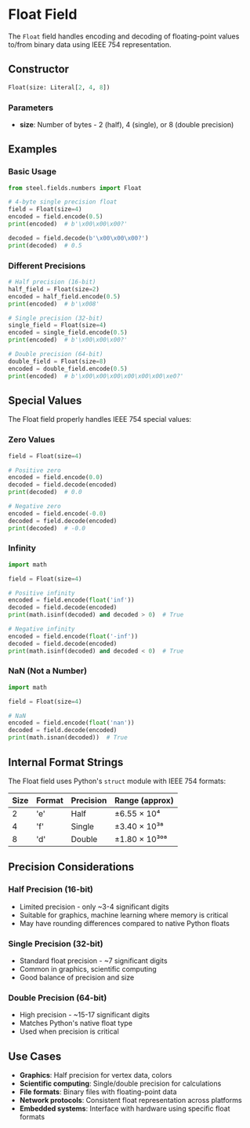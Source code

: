 # Float Field

The `Float` field handles encoding and decoding of floating-point values to/from binary data using IEEE 754 representation.

## Constructor

```python
Float(size: Literal[2, 4, 8])
```

### Parameters

- **size**: Number of bytes - 2 (half), 4 (single), or 8 (double precision)

## Examples

### Basic Usage

```python
from steel.fields.numbers import Float

# 4-byte single precision float
field = Float(size=4)
encoded = field.encode(0.5)
print(encoded)  # b'\x00\x00\x00?'

decoded = field.decode(b'\x00\x00\x00?')
print(decoded)  # 0.5
```

### Different Precisions

```python
# Half precision (16-bit)
half_field = Float(size=2)
encoded = half_field.encode(0.5)
print(encoded)  # b'\x008'

# Single precision (32-bit) 
single_field = Float(size=4)
encoded = single_field.encode(0.5)
print(encoded)  # b'\x00\x00\x00?'

# Double precision (64-bit)
double_field = Float(size=8)  
encoded = double_field.encode(0.5)
print(encoded)  # b'\x00\x00\x00\x00\x00\x00\xe0?'
```

## Special Values

The Float field properly handles IEEE 754 special values:

### Zero Values

```python
field = Float(size=4)

# Positive zero
encoded = field.encode(0.0)
decoded = field.decode(encoded)
print(decoded)  # 0.0

# Negative zero  
encoded = field.encode(-0.0)
decoded = field.decode(encoded)
print(decoded)  # -0.0
```

### Infinity

```python
import math

field = Float(size=4)

# Positive infinity
encoded = field.encode(float('inf'))
decoded = field.decode(encoded)
print(math.isinf(decoded) and decoded > 0)  # True

# Negative infinity
encoded = field.encode(float('-inf'))  
decoded = field.decode(encoded)
print(math.isinf(decoded) and decoded < 0)  # True
```

### NaN (Not a Number)

```python
import math

field = Float(size=4)

# NaN
encoded = field.encode(float('nan'))
decoded = field.decode(encoded)
print(math.isnan(decoded))  # True
```

## Internal Format Strings

The Float field uses Python's `struct` module with IEEE 754 formats:

| Size | Format | Precision | Range (approx) |
|------|--------|-----------|----------------|
| 2    | 'e'    | Half      | ±6.55 × 10⁴    |
| 4    | 'f'    | Single    | ±3.40 × 10³⁸   |
| 8    | 'd'    | Double    | ±1.80 × 10³⁰⁸  |

## Precision Considerations

### Half Precision (16-bit)
- Limited precision - only ~3-4 significant digits
- Suitable for graphics, machine learning where memory is critical
- May have rounding differences compared to native Python floats

### Single Precision (32-bit)  
- Standard float precision - ~7 significant digits
- Common in graphics, scientific computing
- Good balance of precision and size

### Double Precision (64-bit)
- High precision - ~15-17 significant digits  
- Matches Python's native float type
- Used when precision is critical

## Use Cases

- **Graphics**: Half precision for vertex data, colors
- **Scientific computing**: Single/double precision for calculations
- **File formats**: Binary files with floating-point data
- **Network protocols**: Consistent float representation across platforms
- **Embedded systems**: Interface with hardware using specific float formats